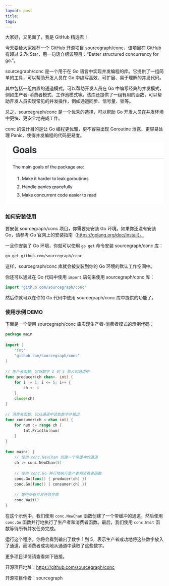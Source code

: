 ```yaml
---
layout: post
title: 
tags: 
---
```


大家好，又见面了，我是 GitHub 精选君！

今天要给大家推荐一个 GitHub 开源项目 sourcegraph/conc，该项目在 GitHub 有超过 2.7k Star，用一句话介绍该项目：“Better structured concurrency for go.”。

sourcegraph/conc 是一个用于在 Go 语言中实现并发编程的库。它提供了一组简单的工具，可以帮助开发人员在 Go 中编写高效、可扩展、易于理解的并发代码。

其中包括一组内置的通道模式，可以帮助开发人员在 Go 中编写经典的并发模式，例如生产者-消费者模式、工作池模式等。该库还提供了一组有用的函数，可以帮助开发人员实现常见的并发操作，例如通道同步、信号量、锁等。

总之，sourcegraph/conc 是一个优秀的选择，可以帮助 Go 开发人员在并发环境中更快、更安全地完成工作。

conc 的设计目的是让 Go 编程更优雅，更不容易出现 Goroutine 泄露、更容易处理 Panic、使得并发编程的代码更易度。

![image-20230109135210077](https://raw.githubusercontent.com/ZhuPeng/pic/master/mac/image-20230109135210077.png)



### 如何安装使用

要安装 sourcegraph/conc 项目，你需要先安装 Go 环境。如果你还没有安装 Go，请参考 Go 官网上的安装指南（https://golang.org/doc/install）。

一旦你安装了 Go 环境，你就可以使用 `go get` 命令安装 sourcegraph/conc 库：

```bash
go get github.com/sourcegraph/conc
```

这样，sourcegraph/conc 库就会被安装到你的 Go 环境的默认工作空间中。

你还可以通过在 Go 代码中使用 `import` 语句来使用 sourcegraph/conc 库：

```go
import "github.com/sourcegraph/conc"
```

然后你就可以在你的 Go 代码中使用 sourcegraph/conc 库中提供的功能了。



### 使用示例 DEMO

下面是一个使用 sourcegraph/conc 库实现生产者-消费者模式的示例代码：

```go
package main

import (
	"fmt"
	"github.com/sourcegraph/conc"
)

// 生产者函数，它将数字 1 到 5 放入到通道中
func producer(ch chan<- int) {
	for i := 1; i <= 5; i++ {
		ch <- i
	}
	close(ch)
}

// 消费者函数，它从通道中读取数字并输出
func consumer(ch <-chan int) {
	for num := range ch {
		fmt.Println(num)
	}
}

func main() {
	// 使用 conc.NewChan 创建一个带缓冲的通道
	ch := conc.NewChan(5)

	// 使用 conc.Go 并行地执行生产者和消费者函数
	conc.Go(func() { producer(ch) })
	conc.Go(func() { consumer(ch) })

	// 等待所有并发任务完成
	conc.Wait()
}
```

在这个示例中，我们使用 `conc.NewChan` 函数创建了一个带缓冲的通道，然后使用 `conc.Go` 函数并行地执行了生产者和消费者函数。最后，我们使用 `conc.Wait` 函数等待所有并发任务完成。

运行这个程序，你将会看到输出了数字 1 到 5，表示生产者成功地将这些数字放入了通道，而消费者成功地从通道中读取了这些数字。



更多项目详情请查看如下链接。

开源项目地址：https://github.com/sourcegraph/conc

开源项目作者：sourcegraph
